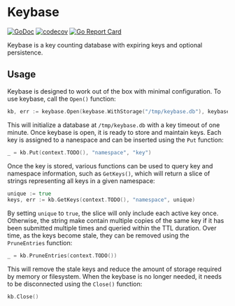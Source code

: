 # Keybase

[![GoDoc](https://godoc.org/github.com/golang/gddo?status.svg)](http://pkg.go.dev/github.com/maxtek6/keybase-go)
[![codecov](https://codecov.io/gh/maxtek6/keybase-go/branch/master/graph/badge.svg)](https://codecov.io/gh/maxtek6/keybase-go)
[![Go Report Card](https://goreportcard.com/badge/github.com/maxtek6/keybase-go)](https://goreportcard.com/report/github.com/maxtek6/keybase-go)

Keybase is a key counting database with expiring keys and optional persistence.

## Usage

Keybase is designed to work out of the box with minimal configuration. To use keybase,
call the `Open()` function:

```go
kb, err := keybase.Open(keybase.WithStorage("/tmp/keybase.db"), keybase.WithTTL(time.Minute))
```

This will initialize a database at `/tmp/keybase.db` with a key timeout of one minute. Once
keybase is open, it is ready to store and maintain keys. Each key is assigned to a nanespace
and can be inserted using the `Put` function:

```go
_ = kb.Put(context.TODO(), "namespace", "key")
```

Once the key is stored, various functions can be used to query key and namespace information,
such as `GetKeys()`, which will return a slice of strings representing all keys in a given
namespace:

```go
unique := true
keys, err := kb.GetKeys(context.TODO(), "namespace", unique)
```

By setting `unique` to `true`, the slice will only include each active key once. Otherwise,
the string make contain multiple copies of the same key if it has been submitted multiple
times and queried within the TTL duration. Over time, as the keys become stale, they can be
removed using the `PruneEntries` function:

```go
_ = kb.PruneEntries(context.TODO())
```

This will remove the stale keys and reduce the amount of storage required by memory or 
filesystem. When the keybase is no longer needed, it needs to be disconnected using the
`Close()` function:

```go
kb.Close()
```